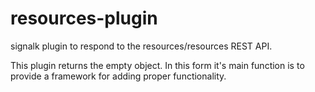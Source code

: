 # resources-plugin
signalk plugin to respond to the resources/resources REST API.

This plugin returns the empty object. In this form it's main function is
to provide a framework for adding proper functionality.
